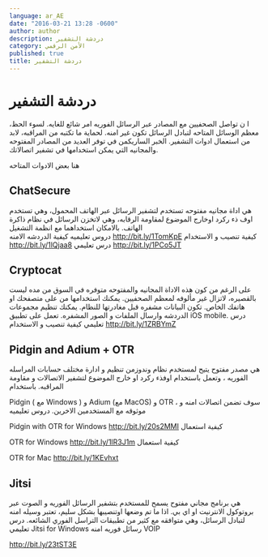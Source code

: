 ```yaml
---
language: ar_AE
date: "2016-03-21 13:28 -0600"
author: author
description: دردشة التشفير
category: الأمن الرقمي
published: true
title: دردشة التشفير
---
```


# دردشة التشفير
ا
ن تواصل الصحفيين مع المصادر عبر الرسائل الفوريه امر شائع للغايه. لسوء الحظ، معظم الوسائل المتاحه لتبادل الرسائل تكون غير امنه. لحماية ما تكتبه من المراقبه، ﻻبد من استعمال ادوات التشفير. الخبر الساريكمن في توفر العديد من المصادر المفتوحه والمجانيه التي يمكن استخدامها في تشفير اتصاﻻتك.

هنا بعض اﻻدوات المتاحه




## ChatSecure
هي اداة مجانيه مفتوحه تستخدم لتشفير الرسائل عبر الهاتف المحمول، وهي تستخدم اوف ذء ركرد اوخارج الموضوع لمقاومة الرقابه، وهي ﻻتخزن الرسائل في نظام ذاكرة الهاتف. باﻻمكان
        استخداهما مع انظمة التشغيل    
دروس تعليميه
كيفية الدردشه اﻻمنه
http://bit.ly/1TomKpE
كيفية تنصيب و اﻻستخدام 
http://bit.ly/1lQjaa8
درس تعليمي 
http://bit.ly/1PCo5JT


## Cryptocat
على الرغم من كون هذه اﻻداة المجانيه والمفتوحه متوفره في السوق من مده ليست بالقصيره، ﻻتزال غير مألوفه لمعظم الصحفيين. يمكنك استخدامها من على متصفحك او هاتفك الخاص. تكون البيانات مشفره قبل مغادرتها للنظام. يمكنك تنظيم مجموعات الدردشه وارسال الملفات و الصور المشفره. تعمل على تطبيق iOS mobile.
درس تعليمي
كيفية تنصيب و اﻻستخدام 
http://bit.ly/1ZRBYmZ




## Pidgin and Adium + OTR
هي مصدر مفتوح يتيح لمستخدم نظام وندوزمن تنظيم و ادارة مختلف حسابات المراسله الفوريه ، وتعمل باستخدام اوفذء ركرد او خارج الموضوع لتشفير اﻻتصاﻻت و مقاومة المراقبه. باستخدام 

Pidgin ( مع Windows ) و Adium (مع MacOS) و OTR ، سوف تضمن اتصاﻻت امنه و موثوقه مع المستخدمين اﻻخرين.
دروس تعليميه

Pidgin with OTR for Windows
http://bit.ly/20s2MMI
كيفية استعمال

OTR for Windows
http://bit.ly/1lR3J1m
كيفية استعمال 

OTR for Mac
http://bit.ly/1KEvhxt





## Jitsi
هي برنامج مجاني مفتوح يسمح للمستخدم بتشفير الرسائل الفوريه و الصوت عبر بروتوكول اﻻنترنيت او اي بي. اذا ما تم وضعها اوتنصيبها بشكل سليم، تعتبر وسيله امنه لتبادل الرسائل، وهي متوافقه مع كثير من تطبيقات التراسل الفوري الشائعه.
درس تعليمي
Jitsi for Windows
 رسائل فوريه امنه VOIP

http://bit.ly/23tST3E